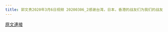 ```yaml
---
title: 郭文贵2020年3月6日视频 20200306_2感谢台湾，日本，香港的战友们为我们的战友还有法制基金的捐款者．几周以来冒着风险一直发送口罩！一切已经开始！
---
```


[原文連接](https://gnews.org/ThreadView/53478506)


